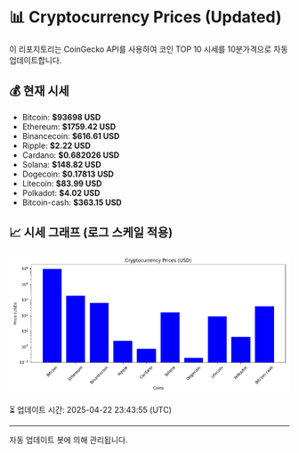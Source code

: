 
# 📊 Cryptocurrency Prices (Updated)

이 리포지토리는 CoinGecko API를 사용하여 코인 TOP 10 시세를 10분가격으로 자동 업데이트합니다.

## 💰 현재 시세
- Bitcoin: **$93698 USD**
- Ethereum: **$1759.42 USD**
- Binancecoin: **$616.61 USD**
- Ripple: **$2.22 USD**
- Cardano: **$0.682026 USD**
- Solana: **$148.82 USD**
- Dogecoin: **$0.17813 USD**
- Litecoin: **$83.99 USD**
- Polkadot: **$4.02 USD**
- Bitcoin-cash: **$363.15 USD**

## 📈 시세 그래프 (로그 스케일 적용)
![Crypto Prices](crypto_prices.png)

⏳ 업데이트 시간: 2025-04-22 23:43:55 (UTC)

---
자동 업데이트 봇에 의해 관리됩니다.
